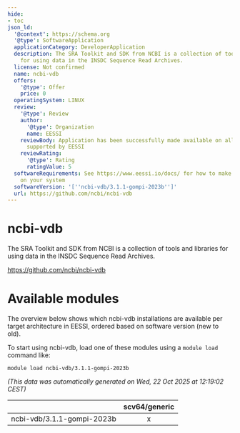 ```yaml
---
hide:
- toc
json_ld:
  '@context': https://schema.org
  '@type': SoftwareApplication
  applicationCategory: DeveloperApplication
  description: The SRA Toolkit and SDK from NCBI is a collection of tools and libraries
    for using data in the INSDC Sequence Read Archives.
  license: Not confirmed
  name: ncbi-vdb
  offers:
    '@type': Offer
    price: 0
  operatingSystem: LINUX
  review:
    '@type': Review
    author:
      '@type': Organization
      name: EESSI
    reviewBody: Application has been successfully made available on all architectures
      supported by EESSI
    reviewRating:
      '@type': Rating
      ratingValue: 5
  softwareRequirements: See https://www.eessi.io/docs/ for how to make EESSI available
    on your system
  softwareVersion: '[''ncbi-vdb/3.1.1-gompi-2023b'']'
  url: https://github.com/ncbi/ncbi-vdb
---
```


ncbi-vdb
========


The SRA Toolkit and SDK from NCBI is a collection of tools and libraries for using data in the INSDC Sequence Read Archives.

https://github.com/ncbi/ncbi-vdb
# Available modules


The overview below shows which ncbi-vdb installations are available per target architecture in EESSI, ordered based on software version (new to old).

To start using ncbi-vdb, load one of these modules using a `module load` command like:

```shell
module load ncbi-vdb/3.1.1-gompi-2023b
```

*(This data was automatically generated on Wed, 22 Oct 2025 at 12:19:02 CEST)*

| |scv64/generic|
| :---: | :---: |
|ncbi-vdb/3.1.1-gompi-2023b|x|

